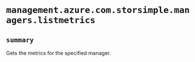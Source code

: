 # `management.azure.com.storsimple.managers.listmetrics`

## `summary`
Gets the metrics for the specified manager.


